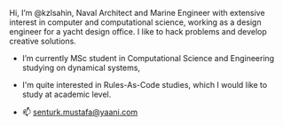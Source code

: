Hi, I’m @kzlsahin, Naval Architect and Marine Engineer with extensive interest in computer and computational science, working as a design engineer for a yacht design office. I like to hack problems and develop creative solutions.

- I’m currently MSc student in Computational Science and Engineering studying on dynamical systems,

- I'm quite interested in Rules-As-Code studies, which I would like to study at academic level.




- 📫 senturk.mustafa@yaani.com

<!---
kzlsahin/kzlsahin is a ✨ special ✨ repository because its `README.md` (this file) appears on your GitHub profile.
You can click the Preview link to take a look at your changes.
--->
